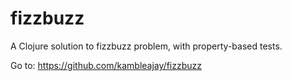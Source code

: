# fizzbuzz

A Clojure solution to fizzbuzz problem, with property-based tests.

Go to: https://github.com/kambleajay/fizzbuzz
